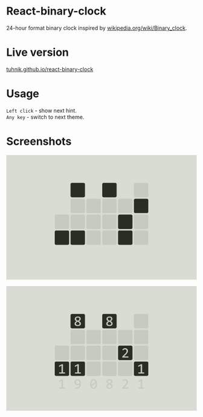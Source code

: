 # React-binary-clock

24-hour format binary clock inspired by [wikipedia.org/wiki/Binary_clock](https://en.wikipedia.org/wiki/Binary_clock).

# Live version
[tuhnik.github.io/react-binary-clock](https://tuhnik.github.io/react-binary-clock)

# Usage
``Left click`` - show next hint.  
``Any key`` - switch to next theme.

# Screenshots
![Screenshot](img/screenshot1.png)

![Screenshot](img/screenshot2.png)